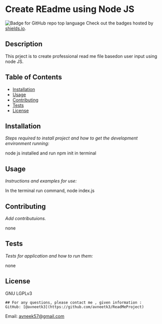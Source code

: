 # Create REadme using Node JS 
  ![Badge for GitHub repo top language](https://img.shields.io/github/languages/top/avneetk3/https://github.com/avneetk3/ReadMeProject?style=flat&logo=appveyor) 
  Check out the badges hosted by [shields.io](https://shields.io/).
  
  
  ## Description 
   
  
  This prject is to create professional read me file basedon user input using node JS.
  ## Table of Contents
  * [Installation](#installation)
  * [Usage](#usage)
  * [Contributing](#contributing)
  * [Tests](#tests)
  * [License](#license)
  
  ## Installation
  
  *Steps required to install project and how to get the development environment running:*
  
  node js installed and run npm init in terminal
  
  ## Usage 
  
  *Instructions and examples for use:*
  
  In the terminal run command, node index.js
  
  ## Contributing
  
  *Add contributuions.*
  
  none 
  
  ## Tests
  
  *Tests for application and how to run them:*
  
  none 
  
  ## License
  
  GNU LGPLv3
  
    ## For any questions, please contact me , given information : 
    GitHub: [@avneetk3](https://github.com/avneetk3/ReadMeProject)

  Email: avneek57@gmail.com
  